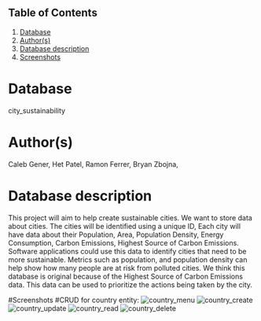## Table of Contents
1. [Database](#database)
1. [Author(s)](#author)
1. [Database description](#description)
2. [Screenshots](#screenshots)

# Database
city_sustainability

# Author(s)
Caleb Gener,
Het Patel,
Ramon Ferrer,
Bryan Zbojna,

# Database description
This project will aim to help create sustainable cities. We want to store data about cities. The cities will be identified using a unique ID, 
Each city will have data about their Population, Area, Population Density, Energy Consumption, Carbon Emissions, Highest Source of Carbon 
Emissions. Software applications could use this data to identify cities that need to be more sustainable. Metrics such as population, and 
population density can help show how many people are at risk from polluted cities. We think this database is original because of the Highest 
Source of Carbon Emissions data. This data can be used to prioritize the actions being taken by the city.

#Screenshots
#CRUD for country entity:
![country_menu](https://user-images.githubusercontent.com/89759491/158309910-7b4b5b18-d19a-4e3a-bd4c-3c6ac031855b.jpg)
![country_create](https://user-images.githubusercontent.com/89759491/158309931-efc1b604-8093-4961-8be0-18ee0863da92.jpg)
![country_update](https://user-images.githubusercontent.com/89759491/158309948-b9a0a0f3-decc-4d15-b588-f948c32f9371.jpg)
![country_read](https://user-images.githubusercontent.com/89759491/158309949-1dee7c4b-e240-49f3-a7d6-bd0f3d43ac9f.jpg)
![country_delete](https://user-images.githubusercontent.com/89759491/158309951-3f813037-d84c-4cf6-b52a-210beb183b29.jpg)
